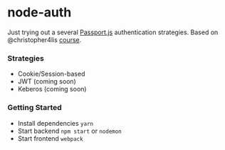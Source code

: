 # node-auth

Just trying out a several [Passport.js](http://www.passportjs.org/) authentication strategies.
Based on @christopher4lis [course](https://github.com/christopher4lis/express-cc).

### Strategies
- Cookie/Session-based
- JWT (coming soon)
- Keberos (coming soon)

### Getting Started
- Install dependencies `yarn`
- Start backend `npm start` or `nodemon`
- Start frontend `webpack`